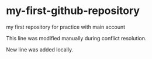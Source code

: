 # my-first-github-repository

my first repository for practice with main account

This line was modified manually during conflict resolution.

New line was added locally.
